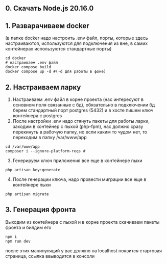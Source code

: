 ## 0. Скачать Node.js 20.16.0

## 1. Разварачиваем docker
(в папке docker надо настроить .env файл, порты, которые здесь настраиваются, используются для подключения из вне, в самих контейнерах используются стандартные порты)
```shell
cd docker
# настраиваем .env файл
docker compose build
docker compose up -d #(-d для работы в фоне)
```

## 2. Настраиваем ларку
1. Настраиваем .env файл в корне проекта (нас интересуют в основном поля связанные с бд), обязательно в подключении бд берем стандартный порт postgres (5432) и в хосте пишем ключ контейнера с postgres
2. После настройки .env надо стянуть пакеты для работы ларки, заходим в контейнер с пыхой (php-fpm), нас должно сразу перекинуть в рабочую папку, но если каким то чудом нет, то переходим в папку /var/www/app
```shell
cd /var/www/app
composer i --ignore-platform-reqs #
```
3. Генерируем ключ приложения все еще в контейнере пыхи
```shell
php artisan key:generate
```
4. После генерации ключа, надо провести миграции все еще в контейнере пыхи
```shell
php artisan migrate
```

## 3. Генерация фронта
Выходим из контейнера с пыхой и в корне проекта скачиваем пакеты фронта и билдим его
```shell
npm i
npm run dev
```

после этих манипуляций у вас должно на localhost появится стартовая страница, ссылка ввыводится в консоли
